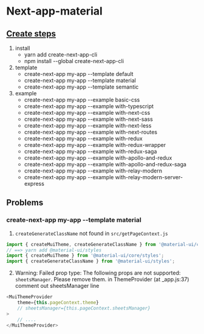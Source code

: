 # Next-app-material

## [Create steps](https://create-next-app.github.io/)
1. install
	- yarn add create-next-app-cli    
	- npm install --global create-next-app-cli
2. template
	- create-next-app my-app --template default
	- create-next-app my-app --template material
	- create-next-app my-app --template semantic
3. example
	- create-next-app my-app --example basic-css
	- create-next-app my-app --example with-typescript
	- create-next-app my-app --example with-next-css
	- create-next-app my-app --example with-next-sass
	- create-next-app my-app --example with-next-less
	- create-next-app my-app --example with-next-routes
	- create-next-app my-app --example with-redux
	- create-next-app my-app --example with-redux-wrapper
	- create-next-app my-app --example with-redux-saga
	- create-next-app my-app --example with-apollo-and-redux
	- create-next-app my-app --example with-apollo-and-redux-saga
	- create-next-app my-app --example with-relay-modern
	- create-next-app my-app --example with-relay-modern-server-express
	
## Problems
### create-next-app my-app --template material
1. `createGenerateClassName` not found in `src/getPageContext.js`
```javascript
import { createMuiTheme, createGenerateClassName } from '@material-ui/core/styles';
// ==> yarn add @material-ui/styles
import { createMuiTheme } from '@material-ui/core/styles';
import { createGenerateClassName } from '@material-ui/styles';
```

2. Warning: Failed prop type: The following props are not supported: `sheetsManager`. Please remove them.
                in ThemeProvider (at _app.js:37)
comment out sheetsManager line
```javascript
<MuiThemeProvider
	theme={this.pageContext.theme}
	// sheetsManager={this.pageContext.sheetsManager}
>
	// ....
</MuiThemeProvider>
```


